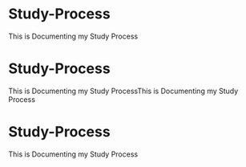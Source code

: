 # Study-Process

This is Documenting my Study Process
# Study-Process

This is Documenting my Study ProcessThis is Documenting my Study Process
# Study-Process

This is Documenting my Study Process
